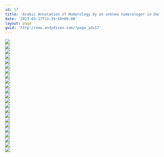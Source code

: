 ```yaml
---
id: 17
title: 'Arabic Annotation of Numerology by an unknow numerologer in Damascus'
date: '2023-03-17T13:39:40+00:00'
layout: page
guid: 'http://new.andydixon.com/?page_id=17'
---
```


[![](https://i0.wp.com/assets.g8x2.ldn.idrivee2-23.com/occult/Arabic%20-%20Annotation%20of%20Numerology%20by%20an%20unknow%20numerologer%20in%20Damascus/00.thumb.jpg?w=1200&ssl=1)](https://i0.wp.com/assets.g8x2.ldn.idrivee2-23.com/occult/Arabic%20-%20Annotation%20of%20Numerology%20by%20an%20unknow%20numerologer%20in%20Damascus/00.jpg?ssl=1)  
[![](https://i0.wp.com/assets.g8x2.ldn.idrivee2-23.com/occult/Arabic%20-%20Annotation%20of%20Numerology%20by%20an%20unknow%20numerologer%20in%20Damascus/02.thumb.jpg?w=1200&ssl=1)](https://i0.wp.com/assets.g8x2.ldn.idrivee2-23.com/occult/Arabic%20-%20Annotation%20of%20Numerology%20by%20an%20unknow%20numerologer%20in%20Damascus/02.jpg?ssl=1)  
[![](https://i0.wp.com/assets.g8x2.ldn.idrivee2-23.com/occult/Arabic%20-%20Annotation%20of%20Numerology%20by%20an%20unknow%20numerologer%20in%20Damascus/03.thumb.jpg?w=1200&ssl=1)](https://i0.wp.com/assets.g8x2.ldn.idrivee2-23.com/occult/Arabic%20-%20Annotation%20of%20Numerology%20by%20an%20unknow%20numerologer%20in%20Damascus/03.jpg?ssl=1)  
[![](https://i0.wp.com/assets.g8x2.ldn.idrivee2-23.com/occult/Arabic%20-%20Annotation%20of%20Numerology%20by%20an%20unknow%20numerologer%20in%20Damascus/04.thumb.jpg?w=1200&ssl=1)](https://i0.wp.com/assets.g8x2.ldn.idrivee2-23.com/occult/Arabic%20-%20Annotation%20of%20Numerology%20by%20an%20unknow%20numerologer%20in%20Damascus/04.jpg?ssl=1)  
[![](https://i0.wp.com/assets.g8x2.ldn.idrivee2-23.com/occult/Arabic%20-%20Annotation%20of%20Numerology%20by%20an%20unknow%20numerologer%20in%20Damascus/05.thumb.jpg?w=1200&ssl=1)](https://i0.wp.com/assets.g8x2.ldn.idrivee2-23.com/occult/Arabic%20-%20Annotation%20of%20Numerology%20by%20an%20unknow%20numerologer%20in%20Damascus/05.jpg?ssl=1)  
[![](https://i0.wp.com/assets.g8x2.ldn.idrivee2-23.com/occult/Arabic%20-%20Annotation%20of%20Numerology%20by%20an%20unknow%20numerologer%20in%20Damascus/06.thumb.jpg?w=1200&ssl=1)](https://i0.wp.com/assets.g8x2.ldn.idrivee2-23.com/occult/Arabic%20-%20Annotation%20of%20Numerology%20by%20an%20unknow%20numerologer%20in%20Damascus/06.jpg?ssl=1)  
[![](https://i0.wp.com/assets.g8x2.ldn.idrivee2-23.com/occult/Arabic%20-%20Annotation%20of%20Numerology%20by%20an%20unknow%20numerologer%20in%20Damascus/07.thumb.jpg?w=1200&ssl=1)](https://i0.wp.com/assets.g8x2.ldn.idrivee2-23.com/occult/Arabic%20-%20Annotation%20of%20Numerology%20by%20an%20unknow%20numerologer%20in%20Damascus/07.jpg?ssl=1)  
[![](https://i0.wp.com/assets.g8x2.ldn.idrivee2-23.com/occult/Arabic%20-%20Annotation%20of%20Numerology%20by%20an%20unknow%20numerologer%20in%20Damascus/08.thumb.jpg?w=1200&ssl=1)](https://i0.wp.com/assets.g8x2.ldn.idrivee2-23.com/occult/Arabic%20-%20Annotation%20of%20Numerology%20by%20an%20unknow%20numerologer%20in%20Damascus/08.jpg?ssl=1)  
[![](https://i0.wp.com/assets.g8x2.ldn.idrivee2-23.com/occult/Arabic%20-%20Annotation%20of%20Numerology%20by%20an%20unknow%20numerologer%20in%20Damascus/09.thumb.jpg?w=1200&ssl=1)](https://i0.wp.com/assets.g8x2.ldn.idrivee2-23.com/occult/Arabic%20-%20Annotation%20of%20Numerology%20by%20an%20unknow%20numerologer%20in%20Damascus/09.jpg?ssl=1)  
[![](https://i0.wp.com/assets.g8x2.ldn.idrivee2-23.com/occult/Arabic%20-%20Annotation%20of%20Numerology%20by%20an%20unknow%20numerologer%20in%20Damascus/10.thumb.jpg?w=1200&ssl=1)](https://i0.wp.com/assets.g8x2.ldn.idrivee2-23.com/occult/Arabic%20-%20Annotation%20of%20Numerology%20by%20an%20unknow%20numerologer%20in%20Damascus/10.jpg?ssl=1)  
[![](https://i0.wp.com/assets.g8x2.ldn.idrivee2-23.com/occult/Arabic%20-%20Annotation%20of%20Numerology%20by%20an%20unknow%20numerologer%20in%20Damascus/11.thumb.jpg?w=1200&ssl=1)](https://i0.wp.com/assets.g8x2.ldn.idrivee2-23.com/occult/Arabic%20-%20Annotation%20of%20Numerology%20by%20an%20unknow%20numerologer%20in%20Damascus/11.jpg?ssl=1)  
[![](https://i0.wp.com/assets.g8x2.ldn.idrivee2-23.com/occult/Arabic%20-%20Annotation%20of%20Numerology%20by%20an%20unknow%20numerologer%20in%20Damascus/12.thumb.jpg?w=1200&ssl=1)](https://i0.wp.com/assets.g8x2.ldn.idrivee2-23.com/occult/Arabic%20-%20Annotation%20of%20Numerology%20by%20an%20unknow%20numerologer%20in%20Damascus/12.jpg?ssl=1)  
[![](https://i0.wp.com/assets.g8x2.ldn.idrivee2-23.com/occult/Arabic%20-%20Annotation%20of%20Numerology%20by%20an%20unknow%20numerologer%20in%20Damascus/13.thumb.jpg?w=1200&ssl=1)](https://i0.wp.com/assets.g8x2.ldn.idrivee2-23.com/occult/Arabic%20-%20Annotation%20of%20Numerology%20by%20an%20unknow%20numerologer%20in%20Damascus/13.jpg?ssl=1)  
[![](https://i0.wp.com/assets.g8x2.ldn.idrivee2-23.com/occult/Arabic%20-%20Annotation%20of%20Numerology%20by%20an%20unknow%20numerologer%20in%20Damascus/14.thumb.jpg?w=1200&ssl=1)](https://i0.wp.com/assets.g8x2.ldn.idrivee2-23.com/occult/Arabic%20-%20Annotation%20of%20Numerology%20by%20an%20unknow%20numerologer%20in%20Damascus/14.jpg?ssl=1)  
[![](https://i0.wp.com/assets.g8x2.ldn.idrivee2-23.com/occult/Arabic%20-%20Annotation%20of%20Numerology%20by%20an%20unknow%20numerologer%20in%20Damascus/15.thumb.jpg?w=1200&ssl=1)](https://i0.wp.com/assets.g8x2.ldn.idrivee2-23.com/occult/Arabic%20-%20Annotation%20of%20Numerology%20by%20an%20unknow%20numerologer%20in%20Damascus/15.jpg?ssl=1)  
[![](https://i0.wp.com/assets.g8x2.ldn.idrivee2-23.com/occult/Arabic%20-%20Annotation%20of%20Numerology%20by%20an%20unknow%20numerologer%20in%20Damascus/16.thumb.jpg?w=1200&ssl=1)](https://i0.wp.com/assets.g8x2.ldn.idrivee2-23.com/occult/Arabic%20-%20Annotation%20of%20Numerology%20by%20an%20unknow%20numerologer%20in%20Damascus/16.jpg?ssl=1)  
[![](https://i0.wp.com/assets.g8x2.ldn.idrivee2-23.com/occult/Arabic%20-%20Annotation%20of%20Numerology%20by%20an%20unknow%20numerologer%20in%20Damascus/17.thumb.jpg?w=1200&ssl=1)](https://i0.wp.com/assets.g8x2.ldn.idrivee2-23.com/occult/Arabic%20-%20Annotation%20of%20Numerology%20by%20an%20unknow%20numerologer%20in%20Damascus/17.jpg?ssl=1)  
[![](https://i0.wp.com/assets.g8x2.ldn.idrivee2-23.com/occult/Arabic%20-%20Annotation%20of%20Numerology%20by%20an%20unknow%20numerologer%20in%20Damascus/18.thumb.jpg?w=1200&ssl=1)](https://i0.wp.com/assets.g8x2.ldn.idrivee2-23.com/occult/Arabic%20-%20Annotation%20of%20Numerology%20by%20an%20unknow%20numerologer%20in%20Damascus/18.jpg?ssl=1)  
[![](https://i0.wp.com/assets.g8x2.ldn.idrivee2-23.com/occult/Arabic%20-%20Annotation%20of%20Numerology%20by%20an%20unknow%20numerologer%20in%20Damascus/19.thumb.jpg?w=1200&ssl=1)](https://i0.wp.com/assets.g8x2.ldn.idrivee2-23.com/occult/Arabic%20-%20Annotation%20of%20Numerology%20by%20an%20unknow%20numerologer%20in%20Damascus/19.jpg?ssl=1)  
[![](https://i0.wp.com/assets.g8x2.ldn.idrivee2-23.com/occult/Arabic%20-%20Annotation%20of%20Numerology%20by%20an%20unknow%20numerologer%20in%20Damascus/20.thumb.jpg?w=1200&ssl=1)](https://i0.wp.com/assets.g8x2.ldn.idrivee2-23.com/occult/Arabic%20-%20Annotation%20of%20Numerology%20by%20an%20unknow%20numerologer%20in%20Damascus/20.jpg?ssl=1)  
[![](https://i0.wp.com/assets.g8x2.ldn.idrivee2-23.com/occult/Arabic%20-%20Annotation%20of%20Numerology%20by%20an%20unknow%20numerologer%20in%20Damascus/21.thumb.jpg?w=1200&ssl=1)](https://i0.wp.com/assets.g8x2.ldn.idrivee2-23.com/occult/Arabic%20-%20Annotation%20of%20Numerology%20by%20an%20unknow%20numerologer%20in%20Damascus/21.jpg?ssl=1)  
[![](https://i0.wp.com/assets.g8x2.ldn.idrivee2-23.com/occult/Arabic%20-%20Annotation%20of%20Numerology%20by%20an%20unknow%20numerologer%20in%20Damascus/22.thumb.jpg?w=1200&ssl=1)](https://i0.wp.com/assets.g8x2.ldn.idrivee2-23.com/occult/Arabic%20-%20Annotation%20of%20Numerology%20by%20an%20unknow%20numerologer%20in%20Damascus/22.jpg?ssl=1)  
[![](https://i0.wp.com/assets.g8x2.ldn.idrivee2-23.com/occult/Arabic%20-%20Annotation%20of%20Numerology%20by%20an%20unknow%20numerologer%20in%20Damascus/xq.thumb.jpg?w=1200&ssl=1)](https://i0.wp.com/assets.g8x2.ldn.idrivee2-23.com/occult/Arabic%20-%20Annotation%20of%20Numerology%20by%20an%20unknow%20numerologer%20in%20Damascus/xq.jpg?ssl=1)